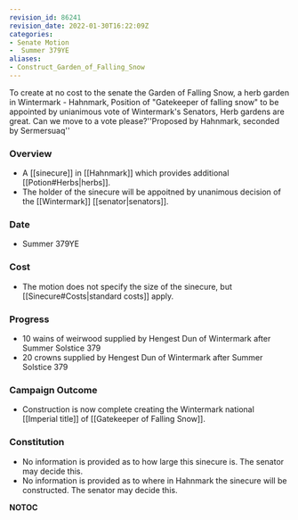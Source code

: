 ```yaml
---
revision_id: 86241
revision_date: 2022-01-30T16:22:09Z
categories:
- Senate Motion
-  Summer 379YE
aliases:
- Construct_Garden_of_Falling_Snow
---
```


To create at no cost to the senate the Garden of Falling Snow, a herb garden in Wintermark - Hahnmark, Position of "Gatekeeper of falling snow" to be appointed by unianimous vote of Wintermark's Senators, Herb gardens are great. Can we move to a vote please?''Proposed by Hahnmark, seconded by Sermersuaq''

### Overview
* A [[sinecure]] in [[Hahnmark]] which provides additional [[Potion#Herbs|herbs]].
* The holder of the sinecure will be appoitned by unanimous decision of the [[Wintermark]] [[senator|senators]].

### Date
* Summer 379YE

### Cost
* The motion does not specify the size of the sinecure, but [[Sinecure#Costs|standard costs]] apply.

### Progress
* 10 wains of weirwood supplied by Hengest Dun of Wintermark after Summer Solstice 379
* 20 crowns supplied by Hengest Dun of Wintermark after Summer Solstice 379

### Campaign Outcome
* Construction is now complete creating the Wintermark national [[Imperial title]] of [[Gatekeeper of Falling Snow]].

### Constitution
* No information is provided as to how large this sinecure is. The senator may decide this.
* No information is provided as to where in Hahnmark the sinecure will be constructed. The senator may decide this.



__NOTOC__

